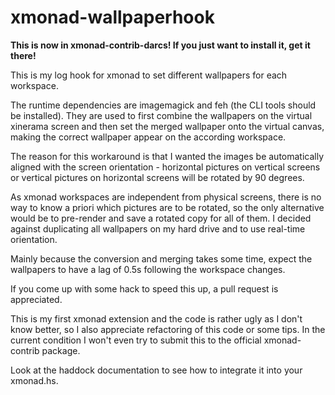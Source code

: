 xmonad-wallpaperhook
====================

**This is now in xmonad-contrib-darcs! If you just want to install it, get it there!**

This is my log hook for xmonad to set different wallpapers for each workspace.

The runtime dependencies are imagemagick and feh (the CLI tools should be installed).
They are used to first combine the wallpapers on the virtual xinerama screen and then
set the merged wallpaper onto the virtual canvas, making the correct wallpaper appear
on the according workspace.

The reason for this workaround is that I wanted the images be automatically aligned
with the screen orientation - horizontal pictures on vertical screens or vertical
pictures on horizontal screens will be rotated by 90 degrees.

As xmonad workspaces are independent from physical screens, there is no way to know
a priori which pictures are to be rotated, so the only alternative would be to pre-render
and save a rotated copy for all of them. I decided against duplicating all wallpapers
on my hard drive and to use real-time orientation.

Mainly because the conversion and merging takes some time, expect the wallpapers to have
a lag of 0.5s following the workspace changes.

If you come up with some hack to speed this up, a pull request is appreciated.

This is my first xmonad extension and the code is rather ugly as I don't know better,
so I also appreciate refactoring of this code or some tips. In the current condition I
won't even try to submit this to the official xmonad-contrib package.

Look at the haddock documentation to see how to integrate it into your xmonad.hs.
